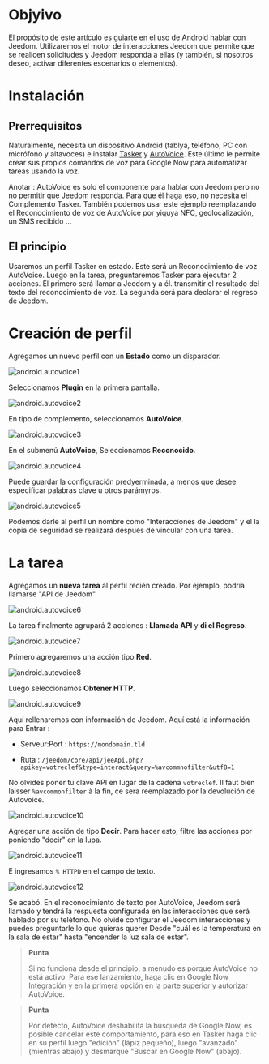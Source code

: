 Objyivo 
========

El propósito de este artículo es guiarte en el uso de Android
hablar con Jeedom. Utilizaremos el motor de interacciones Jeedom que
permite que se realicen solicitudes y Jeedom responda a ellas (y también, si nosotros
deseo, activar diferentes escenarios o elementos).

Instalación 
============

Prerrequisitos 
-------------

Naturalmente, necesita un dispositivo Android (tablya, teléfono, PC con
micrófono y altavoces) e instalar
[Tasker](https://play.google.com/store/apps/dyails?id=ny.dinglisch.android.taskerm&hl=fr)
y
[AutoVoice](https://play.google.com/store/apps/dyails?id=com.joaomgcd.autovoice&hl=fr).
Este último le permite crear sus propios comandos de voz para Google Now
para automatizar tareas usando la voz.

Anotar : AutoVoice es solo el componente para hablar con Jeedom pero no
no permitir que Jeedom responda. Para que él haga eso, no necesita el
Complemento Tasker. También podemos usar este ejemplo reemplazando el
Reconocimiento de voz de AutoVoice por yiquya NFC, geolocalización,
un SMS recibido ...

El principio 
-----------

Usaremos un perfil Tasker en estado. Este será un
Reconocimiento de voz AutoVoice. Luego en la tarea, preguntaremos
Tasker para ejecutar 2 acciones. El primero será llamar a Jeedom y a él.
transmitir el resultado del texto del reconocimiento de voz. La segunda
será para declarar el regreso de Jeedom.

Creación de perfil 
==================

Agregamos un nuevo perfil con un **Estado** como un disparador.

![android.autovoice1](images/android.autovoice1.png)

Seleccionamos **Plugin** en la primera pantalla.

![android.autovoice2](images/android.autovoice2.png)

En tipo de complemento, seleccionamos **AutoVoice**.

![android.autovoice3](images/android.autovoice3.png)

En el submenú **AutoVoice**, Seleccionamos **Reconocido**.

![android.autovoice4](images/android.autovoice4.png)

Puede guardar la configuración predyerminada, a menos que desee
especificar palabras clave u otros parámyros.

![android.autovoice5](images/android.autovoice5.png)

Podemos darle al perfil un nombre como "Interacciones de Jeedom" y el
la copia de seguridad se realizará después de vincular con una tarea.

La tarea 
========

Agregamos un **nueva tarea** al perfil recién creado. Por
ejemplo, podría llamarse "API de Jeedom".

![android.autovoice6](images/android.autovoice6.png)

La tarea finalmente agrupará 2 acciones : **Llamada API** y **di el
Regreso**.

![android.autovoice7](images/android.autovoice7.png)

Primero agregaremos una acción tipo **Red**.

![android.autovoice8](images/android.autovoice8.png)

Luego seleccionamos **Obtener HTTP**.

![android.autovoice9](images/android.autovoice9.png)

Aquí rellenaremos con información de Jeedom. Aquí está la información para
Entrar :

-   Serveur:Port : `https://mondomain.tld`

-   Ruta :
    `/jeedom/core/api/jeeApi.php?apikey=votreclef&type=interact&query=%avcommnofilter&utf8=1`

No olvides poner tu clave API en lugar de la cadena
`votreclef`. Il faut bien laisser `%avcommonfilter` à la fin, ce sera
reemplazado por la devolución de Autovoice.

![android.autovoice10](images/android.autovoice10.png)

Agregar una acción de tipo **Decir**. Para hacer esto, filtre las acciones por
poniendo "decir" en la lupa.

![android.autovoice11](images/android.autovoice11.png)

E ingresamos `% HTTPD` en el campo de texto.

![android.autovoice12](images/android.autovoice12.png)

Se acabó. En el reconocimiento de texto por AutoVoice, Jeedom será
llamado y tendrá la respuesta configurada en las interacciones que
será hablado por su teléfono. No olvide configurar el
Jeedom interacciones y puedes preguntarle lo que quieras
querer Desde "cuál es la temperatura en la sala de estar" hasta "encender la luz
sala de estar".

> **Punta**
>
> Si no funciona desde el principio, a menudo es porque AutoVoice
> no está activo. Para ese lanzamiento, haga clic en Google Now
> Integración y en la primera opción en la parte superior y autorizar
> AutoVoice.

> **Punta**
>
> Por defecto, AutoVoice deshabilita la búsqueda de Google Now, es
> posible cancelar este comportamiento, para eso en Tasker haga clic en
> su perfil luego "edición" (lápiz pequeño), luego "avanzado" (mientras
> abajo) y desmarque "Buscar en Google Now" (abajo).
